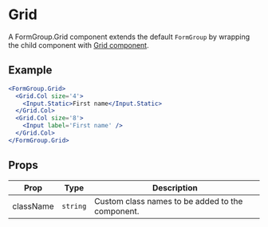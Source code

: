 # Grid

A FormGroup.Grid component extends the default `FormGroup` by wrapping the child component with [Grid component](../Grid).


## Example

```jsx
<FormGroup.Grid>
  <Grid.Col size='4'>
    <Input.Static>First name</Input.Static>
  </Grid.Col>
  <Grid.Col size='8'>
    <Input label='First name' />
  </Grid.Col>
</FormGroup.Grid>
```


## Props

| Prop | Type | Description |
| --- | --- | --- |
| className | `string` | Custom class names to be added to the component. |
